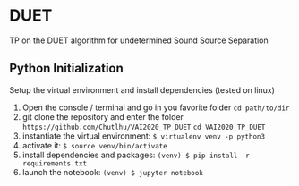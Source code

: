 # DUET

TP on the DUET algorithm for undetermined Sound Source Separation

## Python Initialization

Setup the virtual environment and install dependencies (tested on linux)

1. Open the console / terminal and go in you favorite folder
    `cd path/to/dir`
2. git clone the repository and enter the folder
    `https://github.com/Chutlhu/VAI2020_TP_DUET`
    `cd VAI2020_TP_DUET`
3. instantiate the virtual environment:
    `$ virtualenv venv -p python3`
4. activate it:
    `$ source venv/bin/activate`
5. install dependencies and packages:
    `(venv) $ pip install -r requirements.txt`
6. launch the notebook:
    `(venv) $ jupyter notebook`